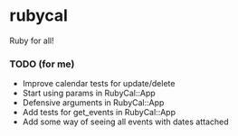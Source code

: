 # rubycal
Ruby for all!

### TODO (for me)
* Improve calendar tests for update/delete
* Start using params in RubyCal::App
* Defensive arguments in RubyCal::App
* Add tests for get_events in RubyCal::App
* Add some way of seeing all events with dates attached